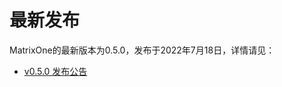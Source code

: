 # **最新发布**

MatrixOne的最新版本为0.5.0，发布于2022年7月18日，详情请见：  

* [v0.5.0 发布公告](../Release-Notes/v0.5.0.md)
